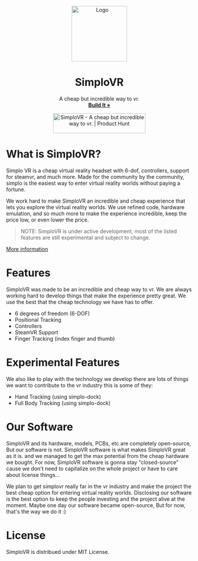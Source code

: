 <p align="center">
  <a href="#">
  </a>
  <p align="center">
   <img width="150" height="150" src="images/logo.png" alt="Logo">
  </p>
  <h1 align="center"><b>SimploVR</b></h1>
  <p align="center">
  A cheap but incredible way to vr.
    <br/>
    <a href="https://simplovr.mintlify.app"><strong>Build It »</strong></a>
  </p>
</p>

<p align="center">
  <a href="https://www.producthunt.com/posts/simplovr?utm_source=badge-featured&utm_medium=badge&utm_souce=badge-simplovr">
    <img src="https://api.producthunt.com/widgets/embed-image/v1/featured.svg?post_id=380085&theme=light" alt="SimploVR - A&#0032;cheap&#0032;but&#0032;incredible&#0032;way&#0032;to&#0032;vr&#0046; | Product Hunt" style="width: 250px; height: 54px;" width="250" height="54" />
  </a>
</p>

# What is SimploVR?
Simplo VR is a cheap virtual reality headset with 6-dof, controllers, support for steamvr, and much more. Made for the community by the community, simplo is the easiest way to enter virtual reality worlds without paying a fortune.

We work hard to make SimploVR an incredible and cheap experience that lets you explore the virtual reality worlds. We use refined code, hardware emulation, and so much more to make the experience incredible, keep the price low, or even lower the price.

> NOTE: SimploVR is under active development, most of the listed features are still experimental and subject to change.

<a href="https://simplovr.mintlify.app">More information</a>

# Features
SimploVR was made to be an incredible and cheap way to vr. We are always working hard to develop things that make the experience pretty great. We use the best that the cheap technology we have has to offer.
- 6 degrees of freedom (6-DOF)
- Positional Tracking
- Controllers
- SteamVR Support
- Finger Tracking (index finger and thumb)

# Experimental Features
We also like to play with the technology we develop there are lots of things we want to contribute to the vr industry this is some of they:
- Hand Tracking (using simplo-dock)
- Full Body Tracking (using simplo-dock)

# Our Software

SimploVR and its hardware, models, PCBs, etc are completely open-source, But our software is not. SimploVR software is what makes SimploVR great as it is. and we managed to get the max potential from the cheap hardware we bought. For now, SimploVR software is gonna stay "closed-source" cause we don't need to capitalize on the whole project or have to care about license things...

We plan to get simplovr really far in the vr industry and make the project the best cheap option for entering virtual reality worlds. Disclosing our software is the best option to keep the people investing and the project alive at the moment. Maybe one day our software became open-source, But for now, that's the way we do it :)

# License
SimploVR is distribued under MIT License.
